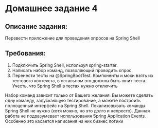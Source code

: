 # Домашнее задание 4
## Описание задания:
Перевести приложение для проведения опросов на Spring Shell
## Требования:
1. Подключить Spring Shell, используя spring-starter.
2. Написать набор команд, позволяющий проводить опрос.
3. Перенести тесты на @SpringBootTest. Компоненты и моки взять из тестового контекста, в остальном это должны быть юнит-теста. Учесть, что Spring Shell в тестах нужно отключить

Набор команд зависит только от Вашего желания. Вы можете сделать одну команду, запускающую тестирование, а можете построить полноценный интерфейс на Spring Shell.
Локализовывать команды Spring Shell не нужно (хотя можно, но это долго и непросто).
Данная работа не подразумевает использования Spring Application Events. Особенно это касается написания на них бизнес логики